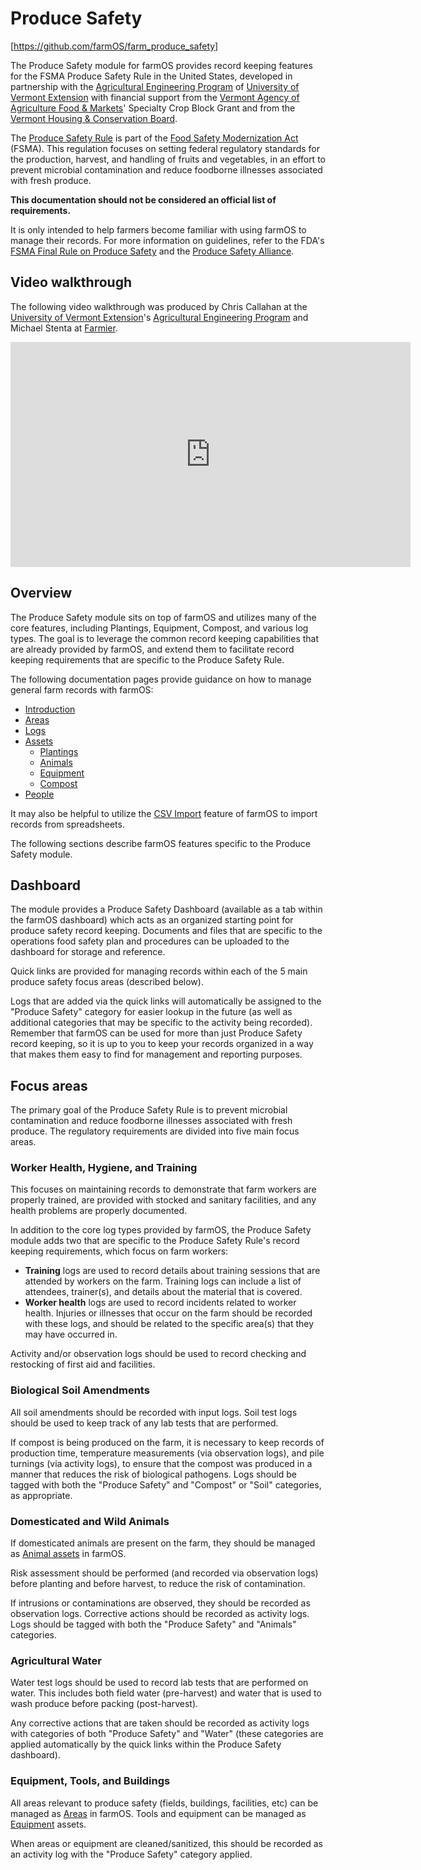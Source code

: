 # Produce Safety

[https://github.com/farmOS/farm_produce_safety]

The Produce Safety module for farmOS provides record keeping features for the
FSMA Produce Safety Rule in the United States, developed in partnership with
the [Agricultural Engineering Program] of [University of Vermont Extension]
with financial support from the [Vermont Agency of Agriculture Food & Markets]'
Specialty Crop Block Grant and from the [Vermont Housing & Conservation Board].

The [Produce Safety Rule] is part of the [Food Safety Modernization Act]
(FSMA). This regulation focuses on setting federal regulatory standards for the
production, harvest, and handling of fruits and vegetables, in an effort to
prevent microbial contamination and reduce foodborne illnesses associated with
fresh produce.

**This documentation should not be considered an official list of requirements.**

It is only intended to help farmers become familiar with using farmOS to manage
their records. For more information on guidelines, refer to the FDA's
[FSMA Final Rule on Produce Safety] and the [Produce Safety Alliance].

## Video walkthrough

The following video walkthrough was produced by Chris Callahan at the
[University of Vermont Extension]'s [Agricultural Engineering Program] and
Michael Stenta at [Farmier].

<iframe width="640" height="360" src="https://www.youtube.com/embed/DHlsT8pGC0Y?rel=0" frameborder="0" allowfullscreen></iframe>

## Overview

The Produce Safety module sits on top of farmOS and utilizes many of the core
features, including Plantings, Equipment, Compost, and various log types. The
goal is to leverage the common record keeping capabilities that are already
provided by farmOS, and extend them to facilitate record keeping requirements
that are specific to the Produce Safety Rule.

The following documentation pages provide guidance on how to manage general
farm records with farmOS:

* [Introduction]
* [Areas]
* [Logs]
* [Assets]
    * [Plantings]
    * [Animals]
    * [Equipment]
    * [Compost]
* [People]

It may also be helpful to utilize the [CSV Import] feature of farmOS to import
records from spreadsheets.

The following sections describe farmOS features specific to the Produce Safety
module.

## Dashboard

The module provides a Produce Safety Dashboard (available as a tab within the
farmOS dashboard) which acts as an organized starting point for produce safety
record keeping. Documents and files that are specific to the operations food
safety plan and procedures can be uploaded to the dashboard for storage and
reference.

Quick links are provided for managing records within each of the 5 main produce
safety focus areas (described below).

Logs that are added via the quick links will automatically be assigned to the
"Produce Safety" category for easier lookup in the future (as well as additional
categories that may be specific to the activity being recorded). Remember that
farmOS can be used for more than just Produce Safety record keeping, so it is
up to you to keep your records organized in a way that makes them easy to find
for management and reporting purposes.

## Focus areas

The primary goal of the Produce Safety Rule is to prevent microbial
contamination and reduce foodborne illnesses associated with fresh produce. The
regulatory requirements are divided into five main focus areas.

### Worker Health, Hygiene, and Training

This focuses on maintaining records to demonstrate that farm workers are
properly trained, are provided with stocked and sanitary facilities, and any
health problems are properly documented.

In addition to the core log types provided by farmOS, the Produce Safety module
adds two that are specific to the Produce Safety Rule's record keeping
requirements, which focus on farm workers:

* **Training** logs are used to record details about training sessions that are
  attended by workers on the farm. Training logs can include a list of
  attendees, trainer(s), and details about the material that is covered.
* **Worker health** logs are used to record incidents related to worker health.
  Injuries or illnesses that occur on the farm should be recorded with these
  logs, and should be related to the specific area(s) that they may have
  occurred in.

Activity and/or observation logs should be used to record checking and
restocking of first aid and facilities.

### Biological Soil Amendments

All soil amendments should be recorded with input logs. Soil test logs should
be used to keep track of any lab tests that are performed.

If compost is being produced on the farm, it is necessary to keep records of
production time, temperature measurements (via observation logs), and pile
turnings (via activity logs), to ensure that the compost was produced in a
manner that reduces the risk of biological pathogens. Logs should be tagged
with both the "Produce Safety" and "Compost" or "Soil" categories, as
appropriate.

### Domesticated and Wild Animals

If domesticated animals are present on the farm, they should be managed as
[Animal assets] in farmOS.

Risk assessment should be performed (and recorded via observation logs) before
planting and before harvest, to reduce the risk of contamination.

If intrusions or contaminations are observed, they should be recorded as
observation logs. Corrective actions should be recorded as activity logs. Logs
should be tagged with both the "Produce Safety" and "Animals" categories.

### Agricultural Water

Water test logs should be used to record lab tests that are performed on water.
This includes both field water (pre-harvest) and water that is used to wash
produce before packing (post-harvest).

Any corrective actions that are taken should be recorded as activity logs with
categories of both "Produce Safety" and "Water" (these categories are applied
automatically by the quick links within the Produce Safety dashboard).

### Equipment, Tools, and Buildings

All areas relevant to produce safety (fields, buildings, facilities, etc) can
be managed as [Areas] in farmOS. Tools and equipment can be managed as
[Equipment] assets.

When areas or equipment are cleaned/sanitized, this should be recorded as an
activity log with the "Produce Safety" category applied.

[https://github.com/farmOS/farm_produce_safety]: https://github.com/farmOS/farm_produce_safety
[University of Vermont Extension]: https://www.uvm.edu/extension
[Agricultural Engineering Program]: https://www.uvm.edu/extension/agriculture/agricultural_engineering
[Vermont Agency of Agriculture Food & Markets]: http://agriculture.vermont.gov
[Vermont Housing & Conservation Board]: http://www.vhcb.org
[Produce Safety Rule]: https://www.fda.gov/Food/GuidanceRegulation/FSMA/ucm334114.htm
[Food Safety Modernization Act]: https://www.fda.gov/food/guidanceregulation/fsma
[FSMA Final Rule on Produce Safety]: https://www.fda.gov/Food/GuidanceRegulation/FSMA/ucm334114.htm
[Produce Safety Alliance]: https://producesafetyalliance.cornell.edu
[Farmier]: https://farmier.com
[Introduction]: /guide
[Areas]: /guide/areas
[Logs]: /guide/logs
[Assets]: /guide/assets
[Plantings]: /guide/assets/plantings
[Animals]: /guide/assets/animals
[Equipment]: /guide/assets/equipment
[Compost]: /guide/assets/compost
[People]: /guide/people
[CSV Import]: /guide/import
[Animal assets]: /guide/assets/animals

